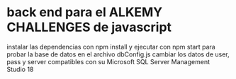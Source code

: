 # back end para el ALKEMY CHALLENGES de javascript
instalar las dependencias con npm install 
y ejecutar con npm start
para probar la base de datos en el archivo dbConfig.js cambiar los datos de user, pass y server compatibles con su Microsoft SQL Server Management Studio 18
